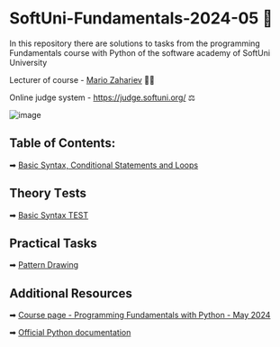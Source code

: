 # SoftUni-Fundamentals-2024-05 🏫
In this repository there are solutions to tasks from the programming Fundamentals course with Python of the software academy of SoftUni University 

Lecturer of course - [Mario Zahariev](https://www.linkedin.com/in/mario-zahariev-753a7b202/) 🐱‍🚀

Online judge system - https://judge.softuni.org/ ⚖  
 
![image](https://user-images.githubusercontent.com/68993494/185683680-bcfefe65-88fb-4192-b0b2-ff9130c39487.png) 

## Table of Contents:
➡ [Basic Syntax, Conditional Statements and Loops]()

## Theory Тests
➡ [Basic Syntax TEST]()

## Practical Tasks
➡ [Pattern Drawing]()

## Additional Resources 

➡ [Course page - Programming Fundamentals with Python - May 2024](https://softuni.bg/trainings/4501/programming-fundamentals-with-python-may-2024)

➡ [Official Python documentation](https://docs.python.org/3/)


